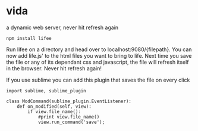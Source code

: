 vida
=====

a dynamic web server, never hit refresh again

	npm install lifee


Run lifee on a directory and head over to localhost:9080/{filepath}. You can now add life.js' to the html files you want to bring to life. Next time you save the file or any of its dependant css and javascript, the file will refresh itself in the browser. Never hit refresh again!

If you use sublime you can add this plugin that saves the file on every click

	import sublime, sublime_plugin

	class ModCommand(sublime_plugin.EventListener):
	    def on_modified(self, view):
	    	if view.file_name():
	    		#print view.file_name()
	    		view.run_command('save');